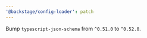```yaml
---
'@backstage/config-loader': patch
---
```


Bump `typescript-json-schema` from `^0.51.0` to `^0.52.0`.

